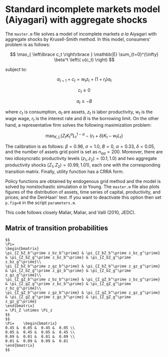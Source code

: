 # Standard incomplete markets model (Aiyagari) with aggregate shocks

The `master.m` file solves a model of incomplete markets *a la* Aiyagari with aggregate shocks by Krusell-Smith method. In this model, consumers' problem is as follows:

$$
\max_{ \left\lbrace c_t \right\rbrace } \mathbb{E} \sum_{t=0}^{\infty} \beta^t \left\( u(c_t) \right)
$$  

subject to:

$$
a_{t+1} + c_t = w_t z_t + (1+r_t) a_t
$$

$$
c_t \geq 0
$$

$$
a_t \geq - B
$$

where $c_t$ is consumption, $a_t$ are assets, $z_t$ is labor productivity, $w_t$ is the wage wage, $r_t$ is the interest rate and $B$ is the borrowing limit. On the other hand, a representative firm solves the following maximization problem:

$$
\max_{K,L} \left\lbrace Z_tK_t^{\alpha}L_t^{1-\alpha} - (r_t+\delta)K_t - w_t L_t  \right\rbrace
$$

The calibration is as follows: $\beta=0.96, \ \sigma=1.0, \ B=0, \ \alpha=0.33, \ \delta=0.05$, and the number of assets grid point is set as $n_{aa}=200$. Moreover, there are two idiosyncratic productivity levels $(z_1, z_2) = (0.1, 1.0)$ and two aggregate productivity shocks $(Z_1, Z_2) = (0.99, 1.01)$, each one with the corresponding transition matrix. Finally, utility function has a CRRA form. 

Policy functions are obtained by endogenous grid method and the model is solved by nonstochastic simulation *a la* Young. The `master.m` file also plots figures of the distribution of assets, time series of capital, productivity, and prices; and the DenHaan' test.  If you want to deactivate this option then set `p.fig=0` in the script `parameters.m`. 

This code follows closely Maliar, Maliar, and Valli (2010, JEDC).



## Matrix of transition probabilities

    $$
    \Pi=
    \begin{bmatrix}
    \pi_{Z_bZ_b^\prime z_bz_b^\prime} & \pi_{Z_bZ_b^\prime z_bz_g^\prime} & \pi_{Z_bZ_g^\prime z_bz_b^\prime} & \pi_{Z_bZ_g^\prime z_bz_g^\prime}\\
    \pi_{Z_bZ_b^\prime z_gz_b^\prime} & \pi_{Z_bZ_b^\prime z_gz_g^\prime} & \pi_{Z_bZ_g^\prime z_gz_b^\prime} & \pi_{Z_bZ_g^\prime z_gz_g^\prime}\\
    \pi_{Z_gZ_b^\prime z_bz_b^\prime} & \pi_{Z_gZ_b^\prime z_bz_g^\prime} & \pi_{Z_gZ_g^\prime z_bz_b^\prime} & \pi_{Z_gZ_g^\prime z_bz_g^\prime}\\
    \pi_{Z_gZ_b^\prime z_gz_b^\prime} & \pi_{Z_gZ_b^\prime z_gz_g^\prime} & \pi_{Z_gZ_g^\prime z_gz_b^\prime} & \pi_{Z_gZ_g^\prime z_gz_g^\prime}
    \end{bmatrix}
    = \Pi_Z \otimes \Pi_z
    $$
    $$
    \Pi=    \begin{bmatrix}
    0.45 &	0.05 &	0.45 &	0.05 \\
    0.05 &	0.45 &	0.05 &	0.45 \\
    0.09 &	0.01 &	0.81 &	0.09 \\
    0.01 &	0.09 &	0.09 &	0.81
    \end{bmatrix}
    $$

